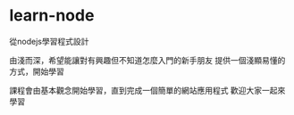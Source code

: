 # learn-node

從nodejs學習程式設計

由淺而深，希望能讓對有興趣但不知道怎麼入門的新手朋友
提供一個淺顯易懂的方式，開始學習

課程會由基本觀念開始學習，直到完成一個簡單的網站應用程式
歡迎大家一起來學習